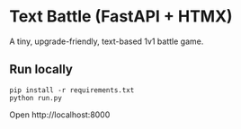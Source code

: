 # Text Battle (FastAPI + HTMX)

A tiny, upgrade-friendly, text-based 1v1 battle game.

## Run locally
```
pip install -r requirements.txt
python run.py
```
Open http://localhost:8000
